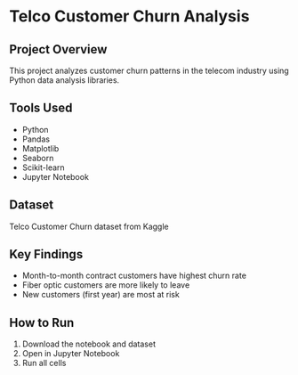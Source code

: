 # Telco Customer Churn Analysis

## Project Overview
This project analyzes customer churn patterns in the telecom industry using Python data analysis libraries.

## Tools Used
- Python
- Pandas
- Matplotlib
- Seaborn
- Scikit-learn
- Jupyter Notebook

## Dataset
Telco Customer Churn dataset from Kaggle

## Key Findings
- Month-to-month contract customers have highest churn rate
- Fiber optic customers are more likely to leave
- New customers (first year) are most at risk

## How to Run
1. Download the notebook and dataset
2. Open in Jupyter Notebook
3. Run all cells
